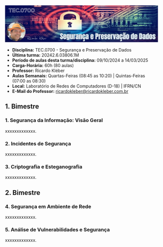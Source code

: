 ![Website do Prof. Ricardo Kléber](./assets/images/banner_tec0700.png)

* **Disciplina:** TEC.0700 - Segurança e Preservação de Dados
* **Última turma:** 20242.6.03806.1M
* **Período de aulas desta turma/disciplina:** 09/10/2024 a 14/03/2025
* **Carga-Horária:** 60h (80 aulas)
* **Professor:** Ricardo Kléber
* **Aulas Semanais:** Quartas-Feiras (08:45 as 10:20) | Quintas-Feiras (07:00 as 08:30)
* **Local:** Laboratório de Redes de Computadores (D-18) | IFRN/CN
* **E-Mail do Professor:** ricardokleber@ricardokleber.com.br

## 1. Bimestre

### 1. Segurança da Informação: Visão Geral

xxxxxxxxxxxxx.

### 2. Incidentes de Segurança

xxxxxxxxxxxxx.

### 3. Criptografia e Esteganografia

xxxxxxxxxxxxx.

## 2. Bimestre

### 4. Segurança em Ambiente de Rede

xxxxxxxxxxxxx.

### 5. Análise de Vulnerabilidades e Segurança

xxxxxxxxxxxxx.